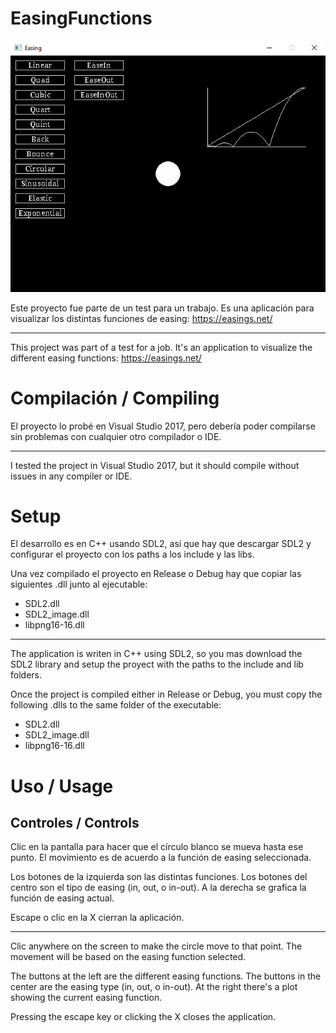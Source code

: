 # EasingFunctions

![Capture](/capture.png?raw=true)

Este proyecto fue parte de un test para un trabajo. Es una aplicación para visualizar los distintas funciones de easing: https://easings.net/

----

This project was part of a test for a job. It's an application to visualize the different easing functions: https://easings.net/

# Compilación / Compiling

El proyecto lo probé en Visual Studio 2017, pero debería poder compilarse sin problemas con cualquier otro compilador o IDE.

----

I tested the project in Visual Studio 2017, but it should compile without issues in any compiler or IDE.

# Setup

El desarrollo es en C++ usando SDL2, así que hay que descargar SDL2 y configurar el proyecto con los paths a los include y las libs.

Una vez compilado el proyecto en Release o Debug hay que copiar las siguientes .dll junto al ejecutable:
* SDL2.dll
* SDL2_image.dll
* libpng16-16.dll

----

The application is writen in C++ using SDL2, so you mas download the SDL2 library and setup the proyect with the paths to the include and lib folders.

Once the project is compiled either in Release or Debug, you must copy the following .dlls to the same folder of the executable:
* SDL2.dll
* SDL2_image.dll
* libpng16-16.dll

# Uso / Usage

## Controles / Controls

Clic en la pantalla para hacer que el círculo blanco se mueva hasta ese punto. El movimiento es de acuerdo a la función de easing seleccionada.

Los botones de la izquierda son las distintas funciones.
Los botones del centro son el tipo de easing (in, out, o in-out).
A la derecha se grafica la función de easing actual.

Escape o clic en la X cierran la aplicación.

----

Clic anywhere on the screen to make the circle move to that point. The movement will be based on the easing function selected.

The buttons at the left are the different easing functions.
The buttons in the center are the easing type (in, out, o in-out).
At the right there's a plot showing the current easing function.

Pressing the escape key or clicking the X closes the application.
